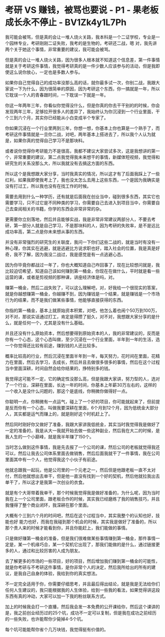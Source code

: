 # 考研 VS 赚钱，被骂也要说 - P1 - 果老板成长永不停止 - BV1Zk4y1L7Ph

我可能会被骂，但是真的会让一堆人烧火关路，我本科是一个二证学校，专业是一个园林专业，考研刚刚二证失败，我考的是生物的，考研还二战，嗯 对，我先讲两个关于她这个事情，非常重要的建议，我可能会被骂。

但是真的会让一堆人烧火关路，因为很多人根本就不知道这个信息差，第一件事情就是关于考研这件事情，我觉得考研真的是一件少数人应该参与的活动，但是我即使这么说你放心，一定也是多数人参与。

如果你自己觉得自己的成功率没那么高的话，就你最多试一次，你别二战，我跟大家说一下为什么，因为很简单的原因，因为考研这个东西，你一搞就是一年，所以它耽误一个人的青春跟时间，一下耽误一下就是一年。

你这一年两年三年，你看似你觉得没什么，但是你真的你去干干别的的时候，你会发现两年三年，足够拉开很多人的差异了，我始终认为你沉浸到一个行业里面，干个三到六个月，其实你已经能从小白变成半个专家了。

你如果沉浸在一个行业里两到三年，你想一想，你基本上你也算是一个熟手了，而考研这件事情就是一旦你二战，对吧，两年基本上搭进去了，所以我个人认为就是，如果你真的觉得自己学习不是那块料。

或者说你觉得你考研能力不是很高，我都不建议大家尝试多次，这是我想讲的第一个，非常重要的建议，第二点我觉得我未来想干的事情，新媒体短视频，我觉得和研究生的关系没那么大，所以我就没有去搞这方面的东西。

所以这个是我想跟大家分享，当时我真实的情况，所以这才有了后面我踩上了一些红利，如果我即使我考上了，我也没太怎么去用上这些东西，一个是因为我确实是没有打过工，所以我也没有在找工作的时候。

需要去用到什么一种学历，还有就是后面我在创业当中，碰到很多东西，其实它也需要学习，只不过它是不同种类的学习，你需要自己去进入到项目当中，你需要自己去查阅相关的书籍，你学的东西会非常非常的杂。

更需要你立刻落地，然后并且能够实战，我是非常非常建议两部分人，不要去考研，第一部分人就是自己学习，不是那块料的人，因为考研的失败率，是不是远比成功率高，第二点是你未来想从事的东西。

并没有非常强烈的研究生的关联度，我问一下你们这些二战的，就是当时有没有一种心理，你其实在逃避，就是逃避比方说求职也好，踏入社会的位置，我是真是好奇，我不了解，因为我没二战过，我是感觉是有一点逃避心态。

因为你毕竟你都战过一年了，你也大概知道自己咋回事了，现在比较想问就是，我比较迫切希望，知道自己该如何赚到第一桶金，你现在在做什么，平时就是看一些运营的课，或者是剪视频的那种课，讲座经济体是吗，对。

赚第一桶金，然后二战失败了，可以这么理解吧，对，好我给一个很现实的答案，就是你越想赚第一桶金，你越赚不到，因为赚钱是一个结果，就是赚钱是一个市场行为的结果，而不是我们做某些事情，他能够直接获得的东西。

你指的第一桶金，基本上就原始资本积累，对吧，他怎么着也闹个50万到100万，对不对，那说实话通过打工，肯定是得攒了挺久，对不对，我想跟大家分享的是什么，就是任何一个，尤其是没有什么基础。

并且还没有什么原始资本，然后想要得到原始资本的人，我的非常建议的，反而是你有一个心态，这个心态叫做，至少沉浸在一个行业里面，半年到一年的生活，选一个你觉得还比较有前途，赚到钱的人还比较多。

概率比较高的行业，然后沉浸在里面半年到一年，每天努力，花时间在里面，花精力在里面，然后去学习，去成长，然后并且去做很多很多的事情，然后在这个过程当中里面深耕，时间自然会给你结果的，挣特别多的钱。

我觉得这可能不一定，它的确定性没那么高，但是我跟大家讲，努力型的人，选对了一个行业，深耕在里面，长达一年的时间，你基本上年薪30万左右的，这样的一个收入是没什么问题的，那这个是底线，你稍微你做得好一点。

你聪明一点，你稍微有一点运气，碰上了一个好的项目，你可能就起来了，但前提是反而你有一个心态，叫做我要深耕在里面，6个月到12个月，因为低统金大部分人，其实都是运气而赚上的，就是刚好这个时机赶上了。

然后同时刚好你又做好了准备，我跟大家讲我低统金，其实当时我觉得我是做好了一定的准备的，我是从大一我就开始去做一些这种副业，然后我在大二的时候，是我人生的一个小巅峰，就是我半年赚了150个。

当时怎么做到这件事情，我是先去报了一个公司的课，然后公司的老板就觉得我还可以，然后让我去公司体系里面去做销售，然后后面我就干了一件事情，我在公司里面其中有一个人，他觉得我这个小伙子有前途。

他就总跟我一起玩，他是公司里的一个元老之一，然后但是他跟老板一直不太对付，然后他就想出去单干，但是他一直没有找到一个好的契机，然后他就拉我出去单干了，所以这才是我第一次创业的衣食。

就是有个大哥带着我单干，那个时候我觉得我是做好准备的，为什么呢，因为当时我在上一个公司里面，跟老板合作的时候，其实我已经磨练了我的销售技巧，并且我懂得了整个商业闭环，我深耕在那个里面。

大概有个三到六个月的时间吧，然后在这个过程当中，其实我整个的认知也好，技能也好 能力也好，而我在我碰到那个机会的时候，其实我是做好了准备的，所以那个贵人来的时候才能看到你，并且你能赶上，我们能做的事情。

只是做好赚第一桶金的准备，但是我们很难做某些事情赚到第一桶金，那件事情一定是，某一个机缘巧合，某一个契机它出现了，那我们能做的是什么，通过链接更多的人，通过和比较厉害的人成为朋友。

去了解更多的市场的一些项目，好的项目，然后增加我们赚到第一桶金的可能性，就是你考研与不考研这件事情，是你非常个人的决定，然后我所给出的所有的建议，是我自己自身的体验，我给到你的真实想法。

不一定完全适用于你，你需要仔细思考，并且最后得出结论，就是我是无法给你们任何人生建议的，我只能根据我的人生体验，给到一些我的看法，如果觉得讲这段东西有真的冲动，大家可以加一下我的粉丝联系方式。

加上的时候我会打一个直播，然后我会发一本免费的公开课给你，然后这个课讲的是，我之前创业经历过的25个坑，成功不一定可以复制，但是我在成功之前经历的一些失败，也许能帮你少毙掉4-5个坑。

每个坑可能能帮你省个几万块钱，我觉得挺有价值的。